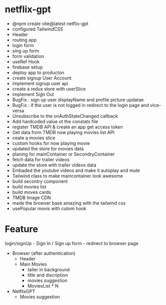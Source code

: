 # netflix-gpt

- @npm create vite@latest netflix-gpt
- configured TailwindCSS
- Header
- routing app
- login form
- sing up form
- form validation
- useRef Hook
- firebase setup
- deploy app to producton
- create signup User Account
- implement signup user api
- create a redux store with userSlice
- implement Sign Out
- BugFix : sign up user displayName and profile picture updatae
- BugFix : if the user is not logged in redirect to the login page and vice-versa
- Unsubscribe to the onAuthStateChanged callback
- Add hardcoded value ot the constats file
- register TMDB API & create an app get access token
- Get data from TMDB now playing movies list API
- ceate a movies slice
- custom hooks for now playing movie
- updated the store for movies data
- planing for mainContainer or SecondryContainer
- fetch data for trailer videos
- update the store with trailer videos data
- Embaded the youtube videos and make it autoplay and mute
- Tailwind class to make maincontainer look awesome
- build secontry component
- build movies list
- build moves cards
- TMDB Image CDN
- made the browser base amazing with the tailwind css
- usePopular movis with cutom hook

# Feature

login/signUp - Sign In / Sign up form - redirect to browser page

- Browser (after authentication)
  - Header
  - Main Movies
    - tailer in background
    - title and discription
    - movies suggestion
    - MoviesList \* N
- NetflixGPT
  - Movies suggestion
